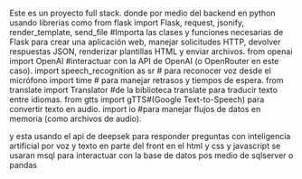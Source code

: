 Este es un proyecto full stack.
donde por medio del backend en python usando librerias como
from flask import Flask, request, jsonify, render_template, send_file #Importa las clases y funciones necesarias de Flask para crear una aplicación web, manejar solicitudes HTTP, devolver respuestas JSON, renderizar plantillas HTML y enviar archivos.
from openai import OpenAI #interactuar con la API de OpenAI (o OpenRouter en este caso).
import speech_recognition as sr #  para reconocer voz desde el micrófono
import time # para manejar retrasos y tiempos de espera.
from translate import Translator #de la biblioteca translate para traducir texto entre idiomas.
from gtts import gTTS#(Google Text-to-Speech) para convertir texto en audio.
import io #para manejar flujos de datos en memoria (como archivos de audio).

y esta usando el api de deepsek para responder preguntas con inteligencia artificial por voz y texto
en parte del front en el html y css y javascript se usaran msql para interactuar con la base de datos pos medio de sqlserver o pandas
